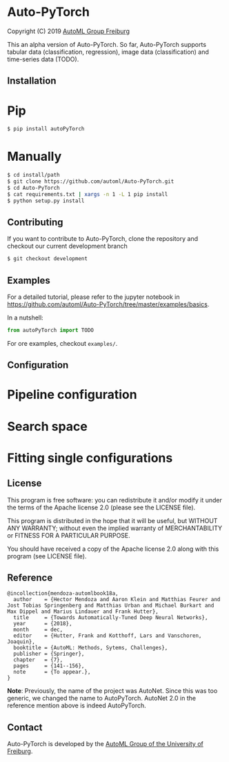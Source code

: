 # Auto-PyTorch

Copyright (C) 2019  [AutoML Group Freiburg](http://www.automl.org/)

This an alpha version of Auto-PyTorch.
So far, Auto-PyTorch supports tabular data (classification, regression), image data (classification) and time-series data (TODO).


## Installation

# Pip
```sh
$ pip install autoPyTorch
```

# Manually
```sh
$ cd install/path
$ git clone https://github.com/automl/Auto-PyTorch.git
$ cd Auto-PyTorch
$ cat requirements.txt | xargs -n 1 -L 1 pip install
$ python setup.py install
```


## Contributing

If you want to contribute to Auto-PyTorch, clone the repository and checkout our current development branch

```sh
$ git checkout development
```


## Examples

For a detailed tutorial, please refer to the jupyter notebook in https://github.com/automl/Auto-PyTorch/tree/master/examples/basics.

In a nutshell:

```py
from autoPyTorch import TODO
```

For ore examples, checkout `examples/`.


## Configuration

# Pipeline configuration

# Search space

# Fitting single configurations


## License

This program is free software: you can redistribute it and/or modify
it under the terms of the Apache license 2.0 (please see the LICENSE file).

This program is distributed in the hope that it will be useful,
but WITHOUT ANY WARRANTY; without even the implied warranty of
MERCHANTABILITY or FITNESS FOR A PARTICULAR PURPOSE.

You should have received a copy of the Apache license 2.0
along with this program (see LICENSE file).

## Reference

```
@incollection{mendoza-automlbook18a,
  author    = {Hector Mendoza and Aaron Klein and Matthias Feurer and Jost Tobias Springenberg and Matthias Urban and Michael Burkart and Max Dippel and Marius Lindauer and Frank Hutter},
  title     = {Towards Automatically-Tuned Deep Neural Networks},
  year      = {2018},
  month     = dec,
  editor    = {Hutter, Frank and Kotthoff, Lars and Vanschoren, Joaquin},
  booktitle = {AutoML: Methods, Sytems, Challenges},
  publisher = {Springer},
  chapter   = {7},
  pages     = {141--156},
  note      = {To appear.},
}
```

**Note**: Previously, the name of the project was AutoNet. Since this was too generic, we changed the name to AutoPyTorch. AutoNet 2.0 in the reference mention above is indeed AutoPyTorch.


## Contact

Auto-PyTorch is developed by the [AutoML Group of the University of Freiburg](http://www.automl.org/).

